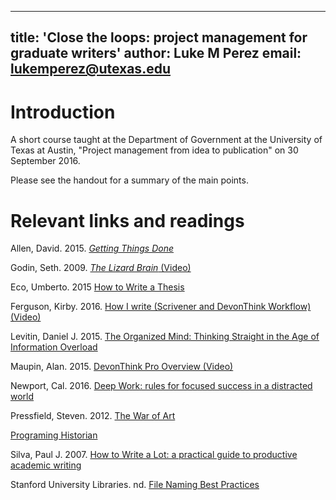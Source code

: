 ---
title: 'Close the loops: project management for graduate writers'
author: Luke M Perez
email: lukemperez@utexas.edu
----

# Introduction 
A short course taught at the Department of Government at the University of Texas at Austin, "Project management from idea to publication" on 30 September 2016. 

Please see the handout for a summary of the main points. 

# Relevant links and readings 

Allen, David. 2015. [*Getting Things Done*](https://www.amazon.com/Getting-Things-Done-Stress-Free-Productivity-ebook/dp/B00KWG9M2E/ref=dp_kinw_strp_1)

Godin, Seth. 2009. [*The Lizard Brain* (Video)](https://vimeo.com/5895898)

Eco, Umberto. 2015 [How to Write a Thesis](https://www.amazon.com/How-Write-Thesis-MIT-Press/dp/0262527138/ref=tmm_pap_swatch_0?_encoding=UTF8&qid=1475259673&sr=1-8)

Ferguson, Kirby. 2016. [How I write (Scrivener and DevonThink Workflow) (Video)](https://youtu.be/lvDuVG6J3Xk)

Levitin, Daniel J. 2015. [The Organized Mind: Thinking Straight in the Age of Information Overload](https://www.amazon.com/Organized-Mind-Thinking-Straight-Information/dp/0147516315/ref=asap_bc?ie=UTF8)

Maupin, Alan. 2015. [DevonThink Pro Overview (Video)](https://youtu.be/RqzOUQmRPv8)

Newport, Cal. 2016. [Deep Work: rules for focused success in a distracted world](https://www.amazon.com/Deep-Work-Focused-Success-Distracted/dp/1455586692/ref=sr_1_1_twi_har_1?s=books&ie=UTF8&qid=1475259719&sr=1-1&keywords=deep+work)

Pressfield, Steven. 2012. [The War of Art](https://www.amazon.com/War-Art-Through-Creative-Battles/dp/1936891026/ref=sr_1_1_twi_pap_1?s=books&ie=UTF8&qid=1475259737&sr=1-1&keywords=war+of+art)

[Programing Historian](programinghistorian.org)

Silva, Paul J. 2007. [How to Write a Lot: a practical guide to productive academic writing](https://www.amazon.com/How-Write-Lot-Practical-Productive-ebook/dp/B001Y35G60/ref=pd_sim_351_2?ie=UTF8&pd_rd_i=B001Y35G60&pd_rd_r=ZY127MH3Z4CD0VW1AD37&pd_rd_w=XOdRL&pd_rd_wg=5mzTH&psc=1&refRID=ZY127MH3Z4CD0VW1AD37)


Stanford University Libraries. nd. [File Naming Best Practices](https://library.stanford.edu/research/data-management-services/case-studies/case-study-file-naming-done-well)